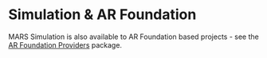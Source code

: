 # Simulation & AR Foundation

MARS Simulation is also available to AR Foundation based projects - see the [AR Foundation Providers](https://docs.unity3d.com/Packages/com.unity.mars-ar-foundation-providers@latest) package.